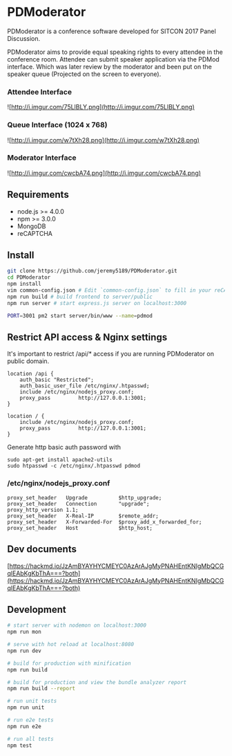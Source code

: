 # PDModerator

PDModerator is a conference software developed for SITCON 2017 Panel Discussion. 

PDModerator aims to provide equal speaking rights to every attendee in the conference room. Attendee can submit speaker application via the PDMod interface. Which was later review by the moderator and been put on the speaker queue (Projected on the screen to everyone).

### Attendee Interface

![http://i.imgur.com/75LlBLY.png](http://i.imgur.com/75LlBLY.png)

### Queue Interface (1024 x 768)

![http://i.imgur.com/w7tXh28.png](http://i.imgur.com/w7tXh28.png)

### Moderator Interface

![http://i.imgur.com/cwcbA74.png](http://i.imgur.com/cwcbA74.png)


## Requirements

- node.js >= 4.0.0
- npm >= 3.0.0
- MongoDB
- reCAPTCHA

## Install

```bash
git clone https://github.com/jeremy5189/PDModerator.git
cd PDModerator
npm install
vim common-config.json # Edit `common-config.json` to fill in your reCAPTCHA key, MongoDB URL and site url.
npm run build # build frontend to server/public
npm run server # start express.js server on localhost:3000

PORT=3001 pm2 start server/bin/www --name=pdmod
```

## Restrict API access & Nginx settings

It's important to restrict /api/* access if you are running PDModerator on public domain.

```
location /api {
    auth_basic "Restricted";
    auth_basic_user_file /etc/nginx/.htpasswd;
    include /etc/nginx/nodejs_proxy.conf;
    proxy_pass         http://127.0.0.1:3001;
}

location / {
    include /etc/nginx/nodejs_proxy.conf;
    proxy_pass         http://127.0.0.1:3001;
}
```

Generate http basic auth password with 

```
sudo apt-get install apache2-utils
sudo htpasswd -c /etc/nginx/.htpasswd pdmod
```

### /etc/nginx/nodejs_proxy.conf

```
proxy_set_header   Upgrade          $http_upgrade;
proxy_set_header   Connection       "upgrade";
proxy_http_version 1.1;
proxy_set_header   X-Real-IP        $remote_addr;
proxy_set_header   X-Forwarded-For  $proxy_add_x_forwarded_for;
proxy_set_header   Host             $http_host;
```

## Dev documents

[https://hackmd.io/JzAmBYAYHYCMEYC0AzArAJgMyPNAHEntKNIgMbQCGqlEAbKgKbThA===?both](https://hackmd.io/JzAmBYAYHYCMEYC0AzArAJgMyPNAHEntKNIgMbQCGqlEAbKgKbThA===?both)

## Development

``` bash
# start server with nodemon on localhost:3000
npm run mon

# serve with hot reload at localhost:8080
npm run dev

# build for production with minification
npm run build

# build for production and view the bundle analyzer report
npm run build --report

# run unit tests
npm run unit

# run e2e tests
npm run e2e

# run all tests
npm test
```
